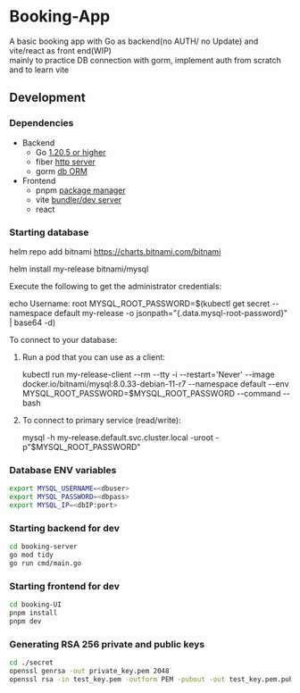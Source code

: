 # Booking-App
A basic booking app with Go as backend(no AUTH/ no Update) and vite/react as front end(WIP)  
mainly to practice DB connection with gorm, implement auth from scratch and to learn vite

## Development 

### Dependencies 
* Backend  
    * Go [1.20.5 or higher](https://go.dev/doc/)
    * fiber [http server](https://gofiber.io/)
    * gorm [db ORM](https://gorm.io/)  
* Frontend  
    * pnpm [package manager](https://pnpm.io/)
    * vite [bundler/dev server](https://vitejs.dev/guide/why.html)
    * react
### Starting database
helm repo add bitnami https://charts.bitnami.com/bitnami 

helm install my-release bitnami/mysql    

Execute the following to get the administrator credentials:
 
  echo Username: root
  MYSQL_ROOT_PASSWORD=$(kubectl get secret --namespace default my-release -o jsonpath="{.data.mysql-root-password}" | base64 -d)

To connect to your database:

  1. Run a pod that you can use as a client:

      kubectl run my-release-client --rm --tty -i --restart='Never' --image  docker.io/bitnami/mysql:8.0.33-debian-11-r7 --namespace default --env MYSQL_ROOT_PASSWORD=$MYSQL_ROOT_PASSWORD --command -- bash

  2. To connect to primary service (read/write):

      mysql -h my-release.default.svc.cluster.local -uroot -p"$MYSQL_ROOT_PASSWORD"
### Database ENV variables 
```bash
export MYSQL_USERNAME=<dbuser>
export MYSQL_PASSWORD=<dbpass>
export MYSQL_IP=<dbIP:port>
```

### Starting backend for dev
```bash
cd booking-server
go mod tidy
go run cmd/main.go
```
### Starting frontend for dev
```bash
cd booking-UI
pnpm install
pnpm dev
```

### Generating RSA 256 private and public keys
```bash
cd ./secret
openssl genrsa -out private_key.pem 2048
openssl rsa -in test_key.pem -outform PEM -pubout -out test_key.pem.pub 
```
